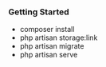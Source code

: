 ### Getting Started 

- composer install
- php artisan storage:link
- php artisan migrate
- php artisan serve
